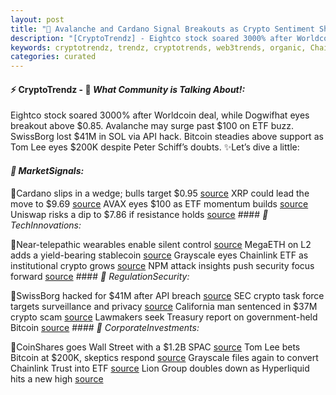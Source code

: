 ```yaml
---
layout: post
title: "🌅 Avalanche and Cardano Signal Breakouts as Crypto Sentiment Shifts"
description: "[CryptoTrendz] - Eightco stock soared 3000% after Worldcoin deal, while Dogwifhat eyes breakout above $0.85. Avalanche may surge past $100 on ETF buzz. SwissBorg lost $41M in SOL via API hack. Bitcoin steadies above support as Tom Lee eyes $200K despite Peter Schiff’s doubts."
keywords: cryptotrendz, trendz, cryptotrends, web3trends, organic, Chainlink, Growth, SEC, crypto, Market, SOL, Bitcoin, stablecoin, Altcoin
categories: curated
---
```


#### ⚡ CryptoTrendz - 📌 *What Community is Talking About!:*

Eightco stock soared 3000% after Worldcoin deal, while Dogwifhat eyes breakout above $0.85. Avalanche may surge past $100 on ETF buzz. SwissBorg lost $41M in SOL via API hack. Bitcoin steadies above support as Tom Lee eyes $200K despite Peter Schiff’s doubts. ✨Let’s dive a little:


#### *🔖 MarketSignals:*  

🔹Cardano slips in a wedge; bulls target $0.95 [source](https://s.avyag.com/8jhf) XRP could lead the move to $9.69 [source](https://s.avyag.com/zo10) AVAX eyes $100 as ETF momentum builds [source](https://s.avyag.com/9cdg) Uniswap risks a dip to $7.86 if resistance holds [source](https://s.avyag.com/hvvd) #### *🔖 TechInnovations:*  

🔹Near-telepathic wearables enable silent control [source](https://s.avyag.com/ldax) MegaETH on L2 adds a yield-bearing stablecoin [source](https://s.avyag.com/639l) Grayscale eyes Chainlink ETF as institutional crypto grows [source](https://s.avyag.com/irnz) NPM attack insights push security focus forward [source](https://s.avyag.com/ta7p) #### *🔖 RegulationSecurity:*  

🔹SwissBorg hacked for $41M after API breach [source](https://s.avyag.com/ne8q) SEC crypto task force targets surveillance and privacy [source](https://s.avyag.com/hj4i) California man sentenced in $37M crypto scam [source](https://s.avyag.com/hdg2) Lawmakers seek Treasury report on government-held Bitcoin [source](https://s.avyag.com/rq5q) #### *🔖 CorporateInvestments:*  

🔹CoinShares goes Wall Street with a $1.2B SPAC [source](https://s.avyag.com/amzk) Tom Lee bets Bitcoin at $200K, skeptics respond [source](https://s.avyag.com/rtj9) Grayscale files again to convert Chainlink Trust into ETF [source](https://s.avyag.com/irnz) Lion Group doubles down as Hyperliquid hits a new high [source](https://s.avyag.com/6868)